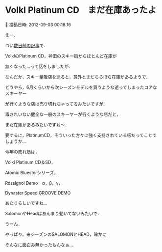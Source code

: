 # Volkl Platinum CD　まだ在庫あったよ

📅 投稿日時: 2012-09-03 00:18:16

えー．


つい[数日前の記事](ee5d5f58126f97fadd1d82ddc19e94cf2.md)で．





VolklのPlatinum CD，神田のスキー街からほとんど在庫が


無くなった…って話をしましたが．





なんだか，スキー量販店を巡ると，意外とまだちらほら在庫があるようで．





どうやら，6月くらいから次シーズンモデルを買うような逝ってしまったコアなスキーヤー


が行くような店は売り切れちゃってるみたいですが．


毒されいない健全な一般のスキーヤーが行くような店だと，


まだ在庫があるみたいですね～．





要するに，PlatinumCD，そういった方々に強く支持されている板だってことでしょうか…





今年の売れ筋は，


Volkl Platinum CD＆SD，


Atomic Bluesterシリーズ，


Rossignol Demo　α，β，γ，


Dynaster Speed GROOVE DEMO


あたりらしいですね…





SalomonやHeadはあんまり動いてないみたいで．


うーん．


やっぱり，来シーズンのSALOMONとHEAD，確かに


そんなに面白み無かったもんなぁ…
